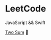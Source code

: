 # LeetCode

JavaScript && Swift



[Two Sum](https://github.com/K-Kevin/LeetCode/blob/master/easy/Two%20Sum.md) 🚀


